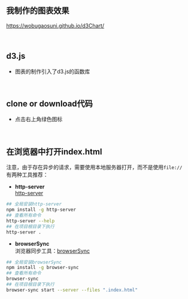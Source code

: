 ## 我制作的图表效果
  https://wobugaosuni.github.io/d3Chart/

<br />

## d3.js
  - 图表的制作引入了d3.js的函数库

<br />

## clone or download代码
  - 点击右上角绿色图标

<br />

## 在浏览器中打开index.html
  注意，由于存在异步的请求，需要使用本地服务器打开，而不是使用`file://`
  <br />
  有两种工具推荐：
  - **http-server** <br />
  [http-server](https://github.com/indexzero/http-server)
  ```bash
  ## 全局安装http-server
  npm install -g http-server
  ## 查看所有命令
  http-server --help
  ## 在项目根目录下执行
  http-server .
  ```

  - **browserSync** <br />
  浏览器同步工具：[browserSync](http://www.browsersync.cn/)
  ```bash
  ## 全局安装browserSync
  npm install -g browser-sync
  ## 查看所有命令
  browser-sync
  ## 在项目根目录下执行
  browser-sync start --server --files ".index.html"
  ```
